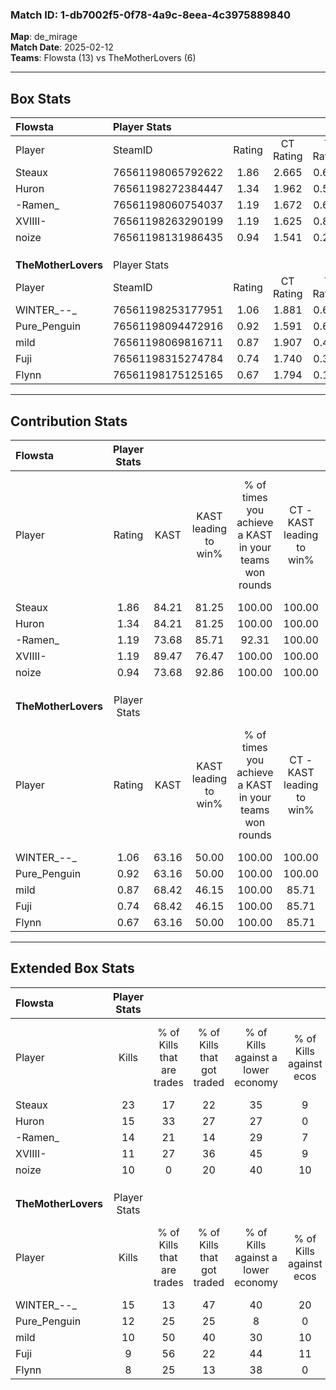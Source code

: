 ### Match ID: 1-db7002f5-0f78-4a9c-8eea-4c3975889840  
**Map**: de_mirage  
**Match Date**: 2025-02-12  
**Teams**: Flowsta (13) vs TheMotherLovers (6)  

---  

## Box Stats  

| **Flowsta**         | Player Stats      |        |           |          |       |       |       |         |        |      |     |
| :- | :- | :-: | :-: | :-: | :-: | :-: | :-: | :-: | :-: | :-: | :-: |
| Player              | SteamID           | Rating | CT Rating | T Rating | KAST  |  ADR  | Kills | Assists | Deaths | K/D  | HS% |
| Steaux              | 76561198065792622 |  1.86  |   2.665   |  0.636   | 84.21 | 126.3 |  23   |    3    |   10   | 2.30 | 60  |
| Huron               | 76561198272384447 |  1.34  |   1.962   |  0.513   | 84.21 | 70.8  |  15   |    7    |   10   | 1.50 | 53  |
| -Ramen_             | 76561198060754037 |  1.19  |   1.672   |  0.623   | 73.68 | 78.2  |  14   |    8    |   12   | 1.17 | 28  |
| XVIIII-             | 76561198263290199 |  1.19  |   1.625   |  0.816   | 89.47 | 84.5  |  11   |    7    |   12   | 0.92 | 27  |
| noize               | 76561198131986435 |  0.94  |   1.541   |  0.207   | 73.68 | 46.3  |  10   |    3    |   10   | 1.00 | 30  |
|                     |                   |        |           |          |       |       |       |         |        |      |     |
|                     |                   |        |           |          |       |       |       |         |        |      |     |
|                     |                   |        |           |          |       |       |       |         |        |      |     |
| **TheMotherLovers** | Player Stats      |        |           |          |       |       |       |         |        |      |     |
| Player              | SteamID           | Rating | CT Rating | T Rating | KAST  |  ADR  | Kills | Assists | Deaths | K/D  | HS% |
| WINTER_--_          | 76561198253177951 |  1.06  |   1.881   |  0.677   | 63.16 | 81.5  |  15   |    3    |   15   | 1.00 | 33  |
| Pure_Penguin        | 76561198094472916 |  0.92  |   1.591   |  0.661   | 63.16 | 65.5  |  12   |    1    |   13   | 0.92 | 75  |
| mild                | 76561198069816711 |  0.87  |   1.907   |  0.483   | 68.42 | 75.2  |  10   |    6    |   15   | 0.67 | 30  |
| Fuji                | 76561198315274784 |  0.74  |   1.740   |  0.306   | 68.42 | 52.5  |   9   |    4    |   15   | 0.60 | 66  |
| Flynn               | 76561198175125165 |  0.67  |   1.794   |  0.198   | 63.16 | 59.8  |   8   |    3    |   15   | 0.53 | 25  |
---  

## Contribution Stats  

| **Flowsta**         | Player Stats |       |                      |                                                        |                           |                                                             |                          |                                                            |
| :- | :-: | :-: | :-: | :-: | :-: | :-: | :-: | :-: |
| Player              |    Rating    | KAST  | KAST leading to win% | % of times you achieve a KAST in your teams won rounds | CT - KAST leading to win% | CT - % of times you achieve a KAST in your teams won rounds | T - KAST leading to win% | T - % of times you achieve a KAST in your teams won rounds |
| Steaux              |     1.86     | 84.21 |        81.25         |                         100.00                         |          100.00           |                           100.00                            |          25.00           |                           100.00                           |
| Huron               |     1.34     | 84.21 |        81.25         |                         100.00                         |          100.00           |                           100.00                            |          25.00           |                           100.00                           |
| -Ramen_             |     1.19     | 73.68 |        85.71         |                         92.31                          |          100.00           |                            91.67                            |          33.33           |                           100.00                           |
| XVIIII-             |     1.19     | 89.47 |        76.47         |                         100.00                         |          100.00           |                           100.00                            |          20.00           |                           100.00                           |
| noize               |     0.94     | 73.68 |        92.86         |                         100.00                         |          100.00           |                           100.00                            |          50.00           |                           100.00                           |
|                     |              |       |                      |                                                        |                           |                                                             |                          |                                                            |
|                     |              |       |                      |                                                        |                           |                                                             |                          |                                                            |
|                     |              |       |                      |                                                        |                           |                                                             |                          |                                                            |
| **TheMotherLovers** | Player Stats |       |                      |                                                        |                           |                                                             |                          |                                                            |
| Player              |    Rating    | KAST  | KAST leading to win% | % of times you achieve a KAST in your teams won rounds | CT - KAST leading to win% | CT - % of times you achieve a KAST in your teams won rounds | T - KAST leading to win% | T - % of times you achieve a KAST in your teams won rounds |
| WINTER_--_          |     1.06     | 63.16 |        50.00         |                         100.00                         |          100.00           |                           100.00                            |           0.00           |                            0.00                            |
| Pure_Penguin        |     0.92     | 63.16 |        50.00         |                         100.00                         |          100.00           |                           100.00                            |           0.00           |                            0.00                            |
| mild                |     0.87     | 68.42 |        46.15         |                         100.00                         |           85.71           |                           100.00                            |           0.00           |                            0.00                            |
| Fuji                |     0.74     | 68.42 |        46.15         |                         100.00                         |           85.71           |                           100.00                            |           0.00           |                            0.00                            |
| Flynn               |     0.67     | 63.16 |        50.00         |                         100.00                         |           85.71           |                           100.00                            |           0.00           |                            0.00                            |
---  

## Extended Box Stats  

| **Flowsta**         | Player Stats |                            |                            |                                    |                         |                              |                                 |        |                             |                                     |                          |                               |                            |
| :- | :-: | :-: | :-: | :-: | :-: | :-: | :-: | :-: | :-: | :-: | :-: | :-: | :-: |
| Player              |    Kills     | % of Kills that are trades | % of Kills that got traded | % of Kills against a lower economy | % of Kills against ecos | % of Kills that are flawless | % of Kills that are close duels | Deaths | % of Deaths that get traded | % of Deaths against a lower economy | % of Deaths against ecos | % of Deaths that are flawless | % of Deaths that are close |
| Steaux              |      23      |             17             |             22             |                 35                 |            9            |              61              |                4                |   10   |             20              |                  0                  |            0             |              30               |             10             |
| Huron               |      15      |             33             |             27             |                 27                 |            0            |              60              |               13                |   10   |             30              |                 30                  |            10            |              50               |             0              |
| -Ramen_             |      14      |             21             |             14             |                 29                 |            7            |              93              |                0                |   12   |             25              |                 25                  |            0             |              67               |             8              |
| XVIIII-             |      11      |             27             |             36             |                 45                 |            9            |              55              |               18                |   12   |             42              |                 17                  |            0             |              50               |             25             |
| noize               |      10      |             0              |             20             |                 40                 |           10            |              40              |               10                |   10   |             40              |                 20                  |            10            |              80               |             0              |
|                     |              |                            |                            |                                    |                         |                              |                                 |        |                             |                                     |                          |                               |                            |
|                     |              |                            |                            |                                    |                         |                              |                                 |        |                             |                                     |                          |                               |                            |
|                     |              |                            |                            |                                    |                         |                              |                                 |        |                             |                                     |                          |                               |                            |
| **TheMotherLovers** | Player Stats |                            |                            |                                    |                         |                              |                                 |        |                             |                                     |                          |                               |                            |
| Player              |    Kills     | % of Kills that are trades | % of Kills that got traded | % of Kills against a lower economy | % of Kills against ecos | % of Kills that are flawless | % of Kills that are close duels | Deaths | % of Deaths that get traded | % of Deaths against a lower economy | % of Deaths against ecos | % of Deaths that are flawless | % of Deaths that are close |
| WINTER_--_          |      15      |             13             |             47             |                 40                 |           20            |              53              |                0                |   15   |             13              |                 13                  |            7             |              60               |             7              |
| Pure_Penguin        |      12      |             25             |             25             |                 8                  |            0            |              58              |                8                |   13   |             23              |                  8                  |            0             |              62               |             8              |
| mild                |      10      |             50             |             40             |                 30                 |           10            |              50              |                0                |   15   |             33              |                 20                  |            0             |              73               |             13             |
| Fuji                |      9       |             56             |             22             |                 44                 |           11            |              78              |               22                |   15   |             20              |                  7                  |            0             |              60               |             0              |
| Flynn               |      8       |             25             |             13             |                 38                 |            0            |              38              |               25                |   15   |             27              |                  7                  |            0             |              60               |             13             |
